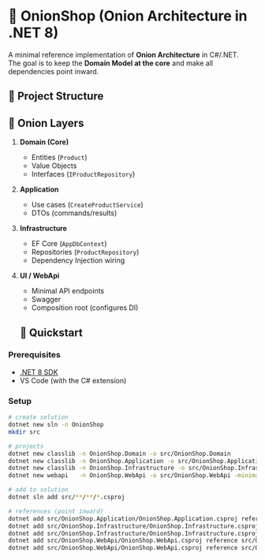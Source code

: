 # 🧅 OnionShop (Onion Architecture in .NET 8)

A minimal reference implementation of **Onion Architecture** in C#/.NET.  
The goal is to keep the **Domain Model at the core** and make all dependencies point inward.

## 📂 Project Structure

## 🧅 Onion Layers

1. **Domain (Core)**
   - Entities (`Product`)
   - Value Objects
   - Interfaces (`IProductRepository`)

2. **Application**
   - Use cases (`CreateProductService`)
   - DTOs (commands/results)

3. **Infrastructure**
   - EF Core (`AppDbContext`)
   - Repositories (`ProductRepository`)
   - Dependency Injection wiring

4. **UI / WebApi**
   - Minimal API endpoints
   - Swagger
   - Composition root (configures DI)

   ## 🚀 Quickstart

### Prerequisites
- [.NET 8 SDK](https://dotnet.microsoft.com/download)
- VS Code (with the C# extension)

### Setup
```bash
# create solution
dotnet new sln -n OnionShop
mkdir src

# projects
dotnet new classlib -n OnionShop.Domain -o src/OnionShop.Domain
dotnet new classlib -n OnionShop.Application -o src/OnionShop.Application
dotnet new classlib -n OnionShop.Infrastructure -o src/OnionShop.Infrastructure
dotnet new webapi   -n OnionShop.WebApi -o src/OnionShop.WebApi -minimal

# add to solution
dotnet sln add src/**/**/*.csproj

# references (point inward)
dotnet add src/OnionShop.Application/OnionShop.Application.csproj reference src/OnionShop.Domain/OnionShop.Domain.csproj
dotnet add src/OnionShop.Infrastructure/OnionShop.Infrastructure.csproj reference src/OnionShop.Domain/OnionShop.Domain.csproj
dotnet add src/OnionShop.Infrastructure/OnionShop.Infrastructure.csproj reference src/OnionShop.Application/OnionShop.Application.csproj
dotnet add src/OnionShop.WebApi/OnionShop.WebApi.csproj reference src/OnionShop.Application/OnionShop.Application.csproj
dotnet add src/OnionShop.WebApi/OnionShop.WebApi.csproj reference src/OnionShop.Infrastructure/OnionShop.Infrastructure.csproj